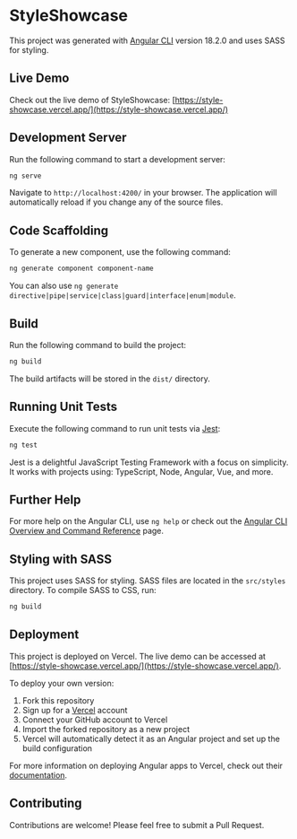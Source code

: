 # StyleShowcase

This project was generated with [Angular CLI](https://github.com/angular/angular-cli) version 18.2.0 and uses SASS for styling.

## Live Demo

Check out the live demo of StyleShowcase: [https://style-showcase.vercel.app/](https://style-showcase.vercel.app/)

## Development Server

Run the following command to start a development server:

```bash
ng serve
```

Navigate to `http://localhost:4200/` in your browser. The application will automatically reload if you change any of the source files.

## Code Scaffolding

To generate a new component, use the following command:

```bash
ng generate component component-name
```

You can also use `ng generate directive|pipe|service|class|guard|interface|enum|module`.

## Build

Run the following command to build the project:

```bash
ng build
```

The build artifacts will be stored in the `dist/` directory.

## Running Unit Tests

Execute the following command to run unit tests via [Jest](https://jestjs.io/):

```bash
ng test
```

Jest is a delightful JavaScript Testing Framework with a focus on simplicity. It works with projects using: TypeScript, Node, Angular, Vue, and more.

## Further Help

For more help on the Angular CLI, use `ng help` or check out the [Angular CLI Overview and Command Reference](https://angular.io/cli) page.

## Styling with SASS

This project uses SASS for styling. SASS files are located in the `src/styles` directory. To compile SASS to CSS, run:

```bash
ng build
```

## Deployment

This project is deployed on Vercel. The live demo can be accessed at [https://style-showcase.vercel.app/](https://style-showcase.vercel.app/).

To deploy your own version:

1. Fork this repository
2. Sign up for a [Vercel](https://vercel.com/) account
3. Connect your GitHub account to Vercel
4. Import the forked repository as a new project
5. Vercel will automatically detect it as an Angular project and set up the build configuration

For more information on deploying Angular apps to Vercel, check out their [documentation](https://vercel.com/guides/deploying-angular-with-vercel).

## Contributing

Contributions are welcome! Please feel free to submit a Pull Request.
